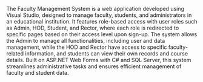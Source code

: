The Faculty Management System is a web application developed using Visual Studio, designed to manage faculty, students, and administrators in an educational institution. It features role-based access with user roles such as Admin, HOD, Student, and Rector, where each role is redirected to specific pages based on their access level upon sign-up. The system allows the Admin to manage all functionalities, including user and data management, while the HOD and Rector have access to specific faculty-related information, and students can view their own records and course details. Built on ASP.NET Web Forms with C# and SQL Server, this system streamlines administrative tasks and ensures efficient management of faculty and student data.
